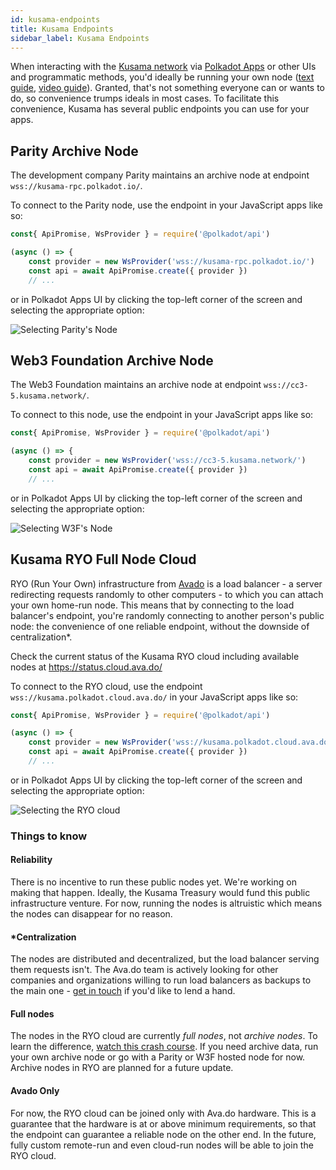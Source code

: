 ```yaml
---
id: kusama-endpoints
title: Kusama Endpoints
sidebar_label: Kusama Endpoints
---
```


When interacting with the [Kusama network](https://kusama.network) via [Polkadot Apps](https://polkadot.js.org/apps) or other UIs and programmatic methods, you'd ideally be running your own node ([text guide](maintain-sync), [video guide](https://www.youtube.com/watch?v=31DdfcxbAVs)). Granted, that's not something everyone can or wants to do, so convenience trumps ideals in most cases. To facilitate this convenience, Kusama has several public endpoints you can use for your apps.

## Parity Archive Node

The development company Parity maintains an archive node at endpoint `wss://kusama-rpc.polkadot.io/`. 

To connect to the Parity node, use the endpoint in your JavaScript apps like so:

```javascript
const{ ApiPromise, WsProvider } = require('@polkadot/api')

(async () => {
    const provider = new WsProvider('wss://kusama-rpc.polkadot.io/')
    const api = await ApiPromise.create({ provider })
    // ...
```

or in Polkadot Apps UI by clicking the top-left corner of the screen and selecting the appropriate option:

![Selecting Parity's Node](/img/endpoints/parity.png)

## Web3 Foundation Archive Node

The Web3 Foundation maintains an archive node at endpoint `wss://cc3-5.kusama.network/`. 

To connect to this node, use the endpoint in your JavaScript apps like so:

```javascript
const{ ApiPromise, WsProvider } = require('@polkadot/api')

(async () => {
    const provider = new WsProvider('wss://cc3-5.kusama.network/')
    const api = await ApiPromise.create({ provider })
    // ...
```

or in Polkadot Apps UI by clicking the top-left corner of the screen and selecting the appropriate option:

![Selecting W3F's Node](/img/endpoints/w3f.png)

## Kusama RYO Full Node Cloud

RYO (Run Your Own) infrastructure from [Avado](https://ava.do) is a load balancer - a server redirecting requests randomly to other computers - to which you can attach your own home-run node. This means that by connecting to the load balancer's endpoint, you're randomly connecting to another person's public node: the convenience of one reliable endpoint, without the downside of centralization\*.

Check the current status of the Kusama RYO cloud including available nodes at https://status.cloud.ava.do/

To connect to the RYO cloud, use the endpoint `wss://kusama.polkadot.cloud.ava.do/` in your JavaScript apps like so:

```javascript
const{ ApiPromise, WsProvider } = require('@polkadot/api')

(async () => {
    const provider = new WsProvider('wss://kusama.polkadot.cloud.ava.do/')
    const api = await ApiPromise.create({ provider })
    // ...
```

or in Polkadot Apps UI by clicking the top-left corner of the screen and selecting the appropriate option:

![Selecting the RYO cloud](/img/endpoints/ryo.png)

### Things to know

#### Reliability 

There is no incentive to run these public nodes yet. We're working on making that happen. Ideally, the Kusama Treasury would fund this public infrastructure venture. For now, running the nodes is altruistic which means the nodes can disappear for no reason.

#### \*Centralization

The nodes are distributed and decentralized, but the load balancer serving them requests isn't. The Ava.do team is actively looking for other companies and organizations willing to run load balancers as backups to the main one - [get in touch](https://t.me/joinchat/F_LlkBLEoDrFioPNviEpsQ) if you'd like to lend a hand.

#### Full nodes

The nodes in the RYO cloud are currently *full nodes*, not *archive nodes*. To learn the difference, [watch this crash course](https://www.youtube.com/watch?v=31DdfcxbAVs). If you need archive data, run your own archive node or go with a Parity or W3F hosted node for now. Archive nodes in RYO are planned for a future update.

#### Avado Only

For now, the RYO cloud can be joined only with Ava.do hardware. This is a guarantee that the hardware is at or above minimum requirements, so that the endpoint can guarantee a reliable node on the other end. In the future, fully custom remote-run and even cloud-run nodes will be able to join the RYO cloud.